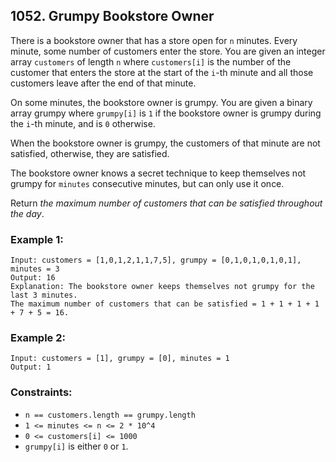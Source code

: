 ## 1052. Grumpy Bookstore Owner

There is a bookstore owner that has a store open for ```n``` minutes. Every minute, some number of customers enter the store. You are given an integer array ```customers``` of length ```n``` where ```customers[i]``` is the number of the customer that enters the store at the start of the ```i```-th minute and all those customers leave after the end of that minute.

On some minutes, the bookstore owner is grumpy. You are given a binary array grumpy where ```grumpy[i]``` is ```1``` if the bookstore owner is grumpy during the ```i```-th minute, and is ```0``` otherwise.

When the bookstore owner is grumpy, the customers of that minute are not satisfied, otherwise, they are satisfied.

The bookstore owner knows a secret technique to keep themselves not grumpy for ```minutes``` consecutive minutes, but can only use it once.

Return *the maximum number of customers that can be satisfied throughout the day*.

### Example 1:
```
Input: customers = [1,0,1,2,1,1,7,5], grumpy = [0,1,0,1,0,1,0,1], minutes = 3
Output: 16
Explanation: The bookstore owner keeps themselves not grumpy for the last 3 minutes.
The maximum number of customers that can be satisfied = 1 + 1 + 1 + 1 + 7 + 5 = 16.
```
### Example 2:
```
Input: customers = [1], grumpy = [0], minutes = 1
Output: 1
```

### Constraints:

* ```n == customers.length == grumpy.length```
* ```1 <= minutes <= n <= 2 * 10^4```
* ```0 <= customers[i] <= 1000```
* ```grumpy[i]``` is either ```0``` or ```1```.